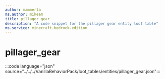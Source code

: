 ```yaml
---
author: mammerla
ms.author: mikeam
title: pillager_gear
description: "A code snippet for the pillager gear entity loot table"
ms.service: minecraft-bedrock-edition
---
```


# pillager_gear

:::code language="json" source="../../../VanillaBehaviorPack/loot_tables/entities/pillager_gear.json":::
